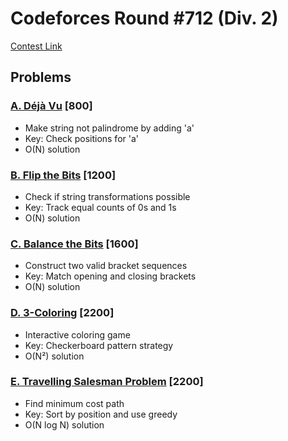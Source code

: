 # Codeforces Round #712 (Div. 2)
[Contest Link](https://codeforces.com/contest/1504)

## Problems

### [A. Déjà Vu](https://codeforces.com/contest/1504/problem/A) [800]
- Make string not palindrome by adding 'a'
- Key: Check positions for 'a'
- O(N) solution

### [B. Flip the Bits](https://codeforces.com/contest/1504/problem/B) [1200]
- Check if string transformations possible
- Key: Track equal counts of 0s and 1s
- O(N) solution

### [C. Balance the Bits](https://codeforces.com/contest/1504/problem/C) [1600]
- Construct two valid bracket sequences
- Key: Match opening and closing brackets
- O(N) solution

### [D. 3-Coloring](https://codeforces.com/contest/1504/problem/D) [2200]
- Interactive coloring game
- Key: Checkerboard pattern strategy
- O(N²) solution

### [E. Travelling Salesman Problem](https://codeforces.com/contest/1504/problem/E) [2200]
- Find minimum cost path
- Key: Sort by position and use greedy
- O(N log N) solution
